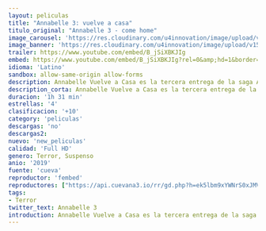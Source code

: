 ```yaml
---
layout: peliculas
title: "Annabelle 3: vuelve a casa"
titulo_original: "Annabelle 3 - come home"
image_carousel: 'https://res.cloudinary.com/u4innovation/image/upload/v1561699736/anabelle3-min_gcdrzq.jpg'
image_banner: 'https://res.cloudinary.com/u4innovation/image/upload/v1561699737/banner-anabelle3-min_fon9uj.jpg'
trailer: https://www.youtube.com/embed/B_jSiXBKJIg
embed: https://www.youtube.com/embed/B_jSiXBKJIg?rel=0&amp;hd=1&border=0&wmode=opaque&enablejsapi=1&modestbranding=1&controls=1&showinfo=1
idioma: 'Latino'
sandbox: allow-same-origin allow-forms
description: Annabelle Vuelve a Casa es la tercera entrega de la saga Annabelle de New Line Cinema, protagonizada por la infame y siniestra muñeca del universo Expediente Warren. Los demonólogos Ed y Lorraine Warren están decididos a evitar que Annabelle cause más estragos, así que llevan a la muñeca poseída a la sala de objetos bajo llave que tienen en su casa. La colocan a salvo en una vitrina sagrada bendecida por un sacerdote. Pero una terrorífica noche nada santa, Annabelle despierta a los espíritus malignos de la habitación que se fijan un nuevo objetivo, la hija de diez años de los Warren, Judy, y sus amigas.
description_corta: Annabelle Vuelve a Casa es la tercera entrega de la saga Annabelle de New Line Cinema, protagonizada por la infame y siniestra muñeca del universo Expediente Warren. Los demonólogos Ed y Lorraine Warren están decididos a 
duracion: '1h 31 min'
estrellas: '4'
clasificacion: '+10'
category: 'peliculas'
descargas: 'no'
descargas2:
nuevo: 'new_peliculas'
calidad: 'Full HD'
genero: Terror, Suspenso
anio: '2019'
fuente: 'cueva'
reproductor: 'fembed'
reproductores: ["https://api.cuevana3.io/rr/gd.php?h=ek5lbm9xYWNrS0xJMVp5b21KREk0dFBLbjVkaHhkRGdrOG1jbnBpUnhhS1Z5cVJpYkxiS3JOZW5vb3FuMThyZXRMR0hsSFRXcDkrcGxJdWJqTmZicGJTU3FadVkyUT09"]
tags:
- Terror
twitter_text: Annabelle 3
introduction: Annabelle Vuelve a Casa es la tercera entrega de la saga Annabelle de New Line Cinema, protagonizada por la infame y siniestra muñeca del universo Expediente Warren. Los demonólogos Ed y Lorraine Warren están decididos a 
---
```



 







